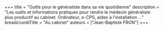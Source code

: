 +++
title = "Outils pour le généraliste dans sa vie quotidienne"
description = "Les outils et informations pratiques pour rendre le médecin généraliste plus productif au cabinet. Ordinateur, e-CPS, aides à l'installation ..."
breadcrumbTitle = "Au cabinet"
auteurs = ["Jean-Baptiste FRON"]
+++

